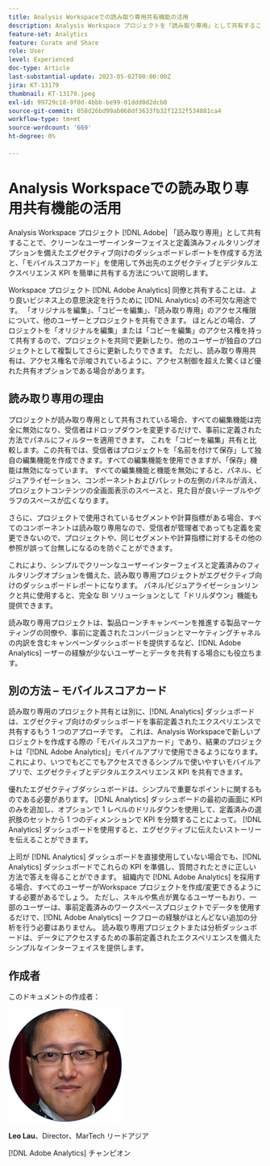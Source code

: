 ```yaml
---
title: Analysis Workspaceでの読み取り専用共有機能の活用
description: Analysis Workspace プロジェクトを「読み取り専用」として共有することで、クリーンなユーザーインターフェイスと定義済みフィルタリングオプションを備えたエグゼクティブ向けのダッシュボードレポートを作成する方法と、「モバイルスコアカード」を使用して外出先のエグゼクティブとデジタルエクスペリエンス KPI を簡単に共有する方法について説明します。
feature-set: Analytics
feature: Curate and Share
role: User
level: Experienced
doc-type: Article
last-substantial-update: 2023-05-02T00:00:00Z
jira: KT-13179
thumbnail: KT-13179.jpeg
exl-id: 99729c18-9f0d-4bbb-be99-01ddd0d2dcb0
source-git-commit: 058d26bd99ab060df3633fb32f1232f534881ca4
workflow-type: tm+mt
source-wordcount: '669'
ht-degree: 0%

---
```


# Analysis Workspaceでの読み取り専用共有機能の活用

Analysis Workspace プロジェクト [!DNL Adobe] 「読み取り専用」として共有することで、クリーンなユーザーインターフェイスと定義済みフィルタリングオプションを備えたエグゼクティブ向けのダッシュボードレポートを作成する方法と、「モバイルスコアカード」を使用して外出先のエグゼクティブとデジタルエクスペリエンス KPI を簡単に共有する方法について説明します。

Workspace プロジェクト [!DNL Adobe Analytics] 同僚と共有することは、より良いビジネス上の意思決定を行うために [!DNL Analytics] の不可欠な用途です。 「オリジナルを編集」、「コピーを編集」、「読み取り専用」のアクセス権限について、他のユーザーとプロジェクトを共有できます。 ほとんどの場合、プロジェクトを「オリジナルを編集」または「コピーを編集」のアクセス権を持って共有するので、プロジェクトを共同で更新したり、他のユーザーが独自のプロジェクトとして複製してさらに更新したりできます。 ただし、読み取り専用共有は、アクセス権名で示唆されているように、アクセス制御を超えた驚くほど優れた共有オプションである場合があります。

## 読み取り専用の理由

プロジェクトが読み取り専用として共有されている場合、すべての編集機能は完全に無効になり、受信者はドロップダウンを変更するだけで、事前に定義された方法でパネルにフィルターを適用できます。 これを「コピーを編集」共有と比較します。この共有では、受信者はプロジェクトを「名前を付けて保存」して独自の編集機能を作成できます。すべての編集機能を使用できますが、「保存」機能は無効になっています。 すべての編集機能と機能を無効にすると、パネル、ビジュアライゼーション、コンポーネントおよびパレットの左側のパネルが消え、プロジェクトコンテンツの全画面表示のスペースと、見た目が良いテーブルやグラフのスペースが広くなります。

さらに、プロジェクトで使用されているセグメントや計算指標がある場合、すべてのコンポーネントは読み取り専用なので、受信者が管理者であっても定義を変更できないので、プロジェクトや、同じセグメントや計算指標に対するその他の参照が誤って台無しになるのを防ぐことができます。

これにより、シンプルでクリーンなユーザーインターフェイスと定義済みのフィルタリングオプションを備えた、読み取り専用プロジェクトがエグゼクティブ向けのダッシュボードレポートになります。 パネル/ビジュアライゼーションリンクと共に使用すると、完全な BI ソリューションとして「ドリルダウン」機能も提供できます。

読み取り専用プロジェクトは、製品ローンチキャンペーンを推進する製品マーケティングの同僚や、事前に定義されたコンバージョンとマーケティングチャネルの内訳を含むキャンペーンダッシュボードを提供するなど、[!DNL Adobe Analytics] ーザーの経験が少ないユーザーとデータを共有する場合にも役立ちます。

## 別の方法 – モバイルスコアカード

読み取り専用のプロジェクト共有とは別に、[!DNL Analytics] ダッシュボードは、エグゼクティブ向けのダッシュボードを事前定義されたエクスペリエンスで共有するもう 1 つのアプローチです。 これは、Analysis Workspaceで新しいプロジェクトを作成する際の「モバイルスコアカード」であり、結果のプロジェクトは「[!DNL Adobe Analytics]」モバイルアプリで使用できるようになります。 これにより、いつでもどこでもアクセスできるシンプルで使いやすいモバイルアプリで、エグゼクティブとデジタルエクスペリエンス KPI を共有できます。

優れたエグゼクティブダッシュボードは、シンプルで重要なポイントに関するものである必要があります。 [!DNL Analytics] ダッシュボードの最初の画面に KPI のみを追加し、オプションで 1 レベルのドリルダウンを使用して、定義済みの選択肢のセットから 1 つのディメンションで KPI を分類することによって。 [!DNL Analytics] ダッシュボードを使用すると、エグゼクティブに伝えたいストーリーを伝えることができます。

上司が [!DNL Analytics] ダッシュボードを直接使用していない場合でも、[!DNL Analytics] ダッシュボードでこれらの KPI を準備し、質問されたときに正しい方法で答えを得ることができます。
組織内で [!DNL Adobe Analytics] を採用する場合、すべてのユーザーがWorkspace プロジェクトを作成/変更できるようにする必要があるでしょう。 ただし、スキルや焦点が異なるユーザーもおり、一部のユーザーは、事前定義済みのワークスペースプロジェクトでデータを使用するだけで、[!DNL Adobe Analytics] ークフローの経験がほとんどない追加の分析を行う必要はありません。 読み取り専用プロジェクトまたは分析ダッシュボードは、データにアクセスするための事前定義されたエクスペリエンスを備えたシンプルなインターフェイスを提供します。

## 作成者

このドキュメントの作成者：

![&#x200B; レオ・ラウ &#x200B;](assets/leo_headshot.png)

**Leo Lau**、Director、MarTech リードアジア

[!DNL Adobe Analytics] チャンピオン
